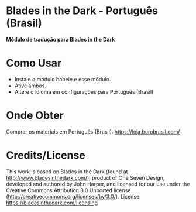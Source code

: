 # Blades in the Dark - Português (Brasil)
<b>Módulo de tradução para Blades in the Dark</b>

# Como Usar

- Instale o módulo babele e esse módulo.
- Ative ambos.
- Altere o idioma em configurações para Português (Brasil)

# Onde Obter
Comprar os materiais em Português (Brasil): https://loja.burobrasil.com/

# Credits/License   
This work is based on Blades in the Dark (found at http://www.bladesinthedark.com/), product of One Seven Design, developed and authored by John Harper, and licensed for our use under the Creative Commons Attribution 3.0 Unported license (http://creativecommons.org/licenses/by/3.0/).
License: https://bladesinthedark.com/licensing
